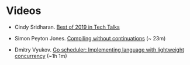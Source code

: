 # Videos #

* Cindy Sridharan. [Best of 2019 in Tech Talks](https://medium.com/@copyconstruct/best-of-2019-in-tech-talks-bac697c3ee13)

* Simon Peyton Jones. [Compiling without continuations](https://www.youtube.com/watch?v=LMTr8yw0Gk4) (~ 23m)

* Dmitry Vyukov. [Go scheduler: Implementing language with lightweight concurrency](https://www.youtube.com/watch?v=-K11rY57K7k) (~1h 1m)
